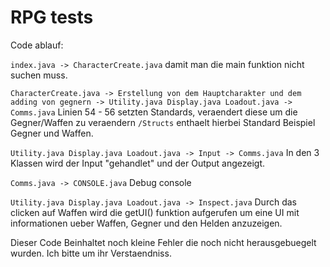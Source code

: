 # RPG tests
Code ablauf:

`index.java -> CharacterCreate.java` 
damit man die main funktion nicht suchen muss.

`CharacterCreate.java -> Erstellung von dem Hauptcharakter und dem adding von gegnern -> Utility.java Display.java Loadout.java -> Comms.java`
Linien 54 - 56 setzten Standards, veraendert diese um die Gegner/Waffen zu veraendern `/Structs` enthaelt hierbei Standard Beispiel Gegner und Waffen.

`Utility.java Display.java Loadout.java -> Input -> Comms.java`
In den 3 Klassen wird der Input "gehandlet" und der Output angezeigt.

`Comms.java -> CONSOLE.java`
Debug console

`Utility.java Display.java Loadout.java -> Inspect.java`
Durch das clicken auf Waffen wird die getUI() funktion aufgerufen um eine UI mit informationen ueber Waffen, Gegner und den Helden anzuzeigen.


Dieser Code Beinhaltet noch kleine Fehler die noch nicht herausgebuegelt wurden. Ich bitte um ihr Verstaendniss.